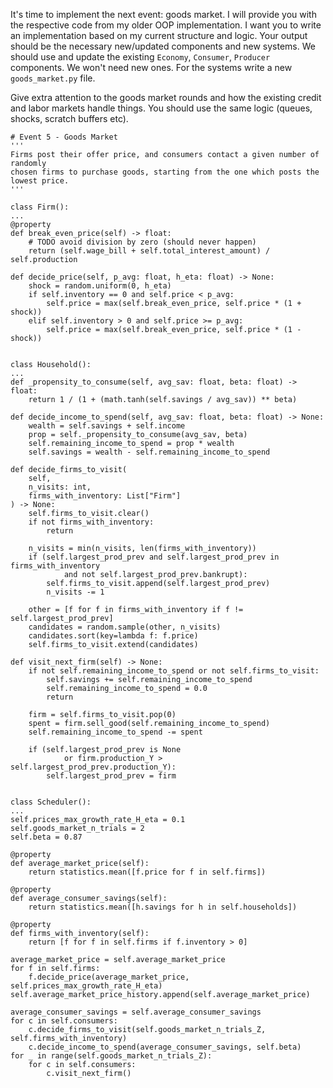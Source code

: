 It's time to implement the next event: goods market.
I will provide you with the respective code from my older OOP implementation.
I want you to write an implementation based on my current structure and logic.
Your output should be the necessary new/updated components and new systems.
We should use and update the existing `Economy`, `Consumer`, `Producer` components.
We won't need new ones.
For the systems write a new `goods_market.py` file.

Give extra attention to the goods market rounds
and how the existing credit and labor markets handle things.
You should use the same logic (queues, shocks, scratch buffers etc).

``` 
# Event 5 - Goods Market
'''
Firms post their offer price, and consumers contact a given number of randomly
chosen firms to purchase goods, starting from the one which posts the lowest price.
'''

class Firm():
...
@property
def break_even_price(self) -> float:
    # TODO avoid division by zero (should never happen)
    return (self.wage_bill + self.total_interest_amount) / self.production
        
def decide_price(self, p_avg: float, h_eta: float) -> None:
    shock = random.uniform(0, h_eta)
    if self.inventory == 0 and self.price < p_avg:
        self.price = max(self.break_even_price, self.price * (1 + shock))
    elif self.inventory > 0 and self.price >= p_avg:
        self.price = max(self.break_even_price, self.price * (1 - shock))


class Household():
...
def _propensity_to_consume(self, avg_sav: float, beta: float) -> float:
    return 1 / (1 + (math.tanh(self.savings / avg_sav)) ** beta)

def decide_income_to_spend(self, avg_sav: float, beta: float) -> None:
    wealth = self.savings + self.income
    prop = self._propensity_to_consume(avg_sav, beta)
    self.remaining_income_to_spend = prop * wealth
    self.savings = wealth - self.remaining_income_to_spend

def decide_firms_to_visit(
    self,
    n_visits: int,
    firms_with_inventory: List["Firm"]
) -> None:
    self.firms_to_visit.clear()
    if not firms_with_inventory:
        return

    n_visits = min(n_visits, len(firms_with_inventory))
    if (self.largest_prod_prev and self.largest_prod_prev in firms_with_inventory
            and not self.largest_prod_prev.bankrupt):
        self.firms_to_visit.append(self.largest_prod_prev)
        n_visits -= 1

    other = [f for f in firms_with_inventory if f != self.largest_prod_prev]
    candidates = random.sample(other, n_visits)
    candidates.sort(key=lambda f: f.price)
    self.firms_to_visit.extend(candidates)

def visit_next_firm(self) -> None:
    if not self.remaining_income_to_spend or not self.firms_to_visit:
        self.savings += self.remaining_income_to_spend
        self.remaining_income_to_spend = 0.0
        return

    firm = self.firms_to_visit.pop(0)
    spent = firm.sell_good(self.remaining_income_to_spend)
    self.remaining_income_to_spend -= spent

    if (self.largest_prod_prev is None
            or firm.production_Y > self.largest_prod_prev.production_Y):
        self.largest_prod_prev = firm


class Scheduler():
...
self.prices_max_growth_rate_H_eta = 0.1
self.goods_market_n_trials = 2
self.beta = 0.87

@property
def average_market_price(self):
    return statistics.mean([f.price for f in self.firms])
    
@property
def average_consumer_savings(self):
    return statistics.mean([h.savings for h in self.households])
    
@property
def firms_with_inventory(self):
    return [f for f in self.firms if f.inventory > 0]

average_market_price = self.average_market_price
for f in self.firms:
    f.decide_price(average_market_price, self.prices_max_growth_rate_H_eta)
self.average_market_price_history.append(self.average_market_price)

average_consumer_savings = self.average_consumer_savings
for c in self.consumers:
    c.decide_firms_to_visit(self.goods_market_n_trials_Z, self.firms_with_inventory)
    c.decide_income_to_spend(average_consumer_savings, self.beta)
for _ in range(self.goods_market_n_trials_Z):
    for c in self.consumers:
        c.visit_next_firm()
```
